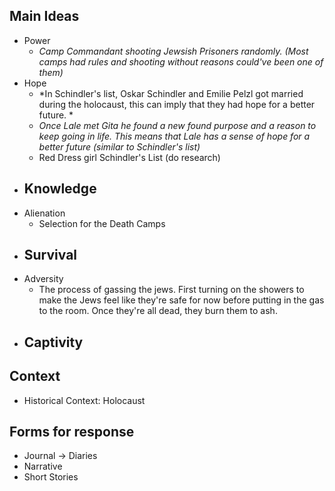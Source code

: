 ## Main Ideas

- Power
	- *Camp Commandant shooting Jewsish Prisoners randomly. (Most camps had rules and shooting without reasons could've been one of them)*
- Hope
	- *In Schindler's list, Oskar Schindler and Emilie Pelzl got married during the holocaust, this can imply that they had hope for a better future. *
	- *Once Lale met Gita he found a new found purpose and a reason to keep going in life. This means that Lale has a sense of hope for a better future (similar to Schindler's list)*
	- Red Dress girl Schindler's List (do research)
- Knowledge
	- 
- Alienation
	- Selection for the Death Camps
- Survival
	- 
- Adversity
	- The process of gassing the jews. First turning on the showers to make the Jews feel like they're safe for now before putting in the gas to the room. Once they're all dead, they burn them to ash.
- Captivity
	- 

## Context

- Historical Context: Holocaust

## Forms for response

- Journal -> Diaries
- Narrative
- Short Stories